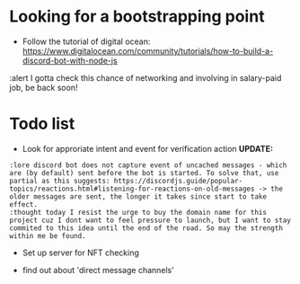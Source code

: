 # Looking for a bootstrapping point

- Follow the tutorial of digital ocean: https://www.digitalocean.com/community/tutorials/how-to-build-a-discord-bot-with-node-js

:alert I gotta check this chance of networking and involving in salary-paid job, be back soon!

# Todo list

- Look for approriate intent and event for verification action
__UPDATE:__
```
:lore discord bot does not capture event of uncached messages - which are (by default) sent before the bot is started. To solve that, use partial as this suggests: https://discordjs.guide/popular-topics/reactions.html#listening-for-reactions-on-old-messages -> the older messages are sent, the longer it takes since start to take effect.
:thought today I resist the urge to buy the domain name for this project cuz I dont want to feel pressure to launch, but I want to stay commited to this idea until the end of the road. So may the strength within me be found.
```
- Set up server for NFT checking

- find out about 'direct message channels'

